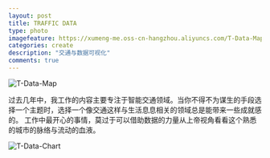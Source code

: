 ```yaml
---
layout: post
title: TRAFFIC DATA
type: photo
imagefeature: https://xumeng-me.oss-cn-hangzhou.aliyuncs.com/T-Data-Map?x-oss-process=image/resize,p_100
categories: create
description: "交通与数据可视化"
comments: true
---
```



![T-Data-Map](https://xumeng-me.oss-cn-hangzhou.aliyuncs.com/T-Data-Map?x-oss-process=image/resize,p_30)

过去几年中，我工作的内容主要专注于智能交通领域。当你不得不为谋生的手段选择一个主题时，选择一个像交通这样与生活息息相关的领域总是能带来一些成就感的。
工作中最开心的事情，莫过于可以借助数据的力量从上帝视角看看这个熟悉的城市的脉络与流动的血液。

![T-Data-Chart](https://xumeng-me.oss-cn-hangzhou.aliyuncs.com/T-Data-Charts)